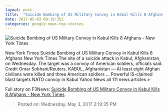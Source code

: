 ```yaml
---
layout: post
title:  "Suicide Bombing of US Military Convoy in Kabul Kills 8 Afghans - New York Times"
date: 2017-05-03 09:19:35Z
categories: google-news-top-stories
---
```


![Suicide Bombing of US Military Convoy in Kabul Kills 8 Afghans - New York Times](https://static01.nyt.com/images/2017/05/04/world/04afghanistan-1/04afghanistan-1-facebookJumbo.jpg)

New York Times Suicide Bombing of US Military Convoy in Kabul Kills 8 Afghans New York Times The site of a suicide attack in Kabul, Afghanistan, on Wednesday. The target was a convoy of American soldiers, officials said. Credit Omar Sobhani/Reuters. KABUL, Afghanistan — At least eight Afghan civilians were killed and three American soldiers ... Powerful IS-claimed blast targets NATO convoy in Kabul Yahoo News all 111 news articles »


Full story on F3News: [Suicide Bombing of US Military Convoy in Kabul Kills 8 Afghans - New York Times](http://www.f3nws.com/n/YUmbyC)

> Posted on: Wednesday, May 3, 2017 2:19:35 PM
